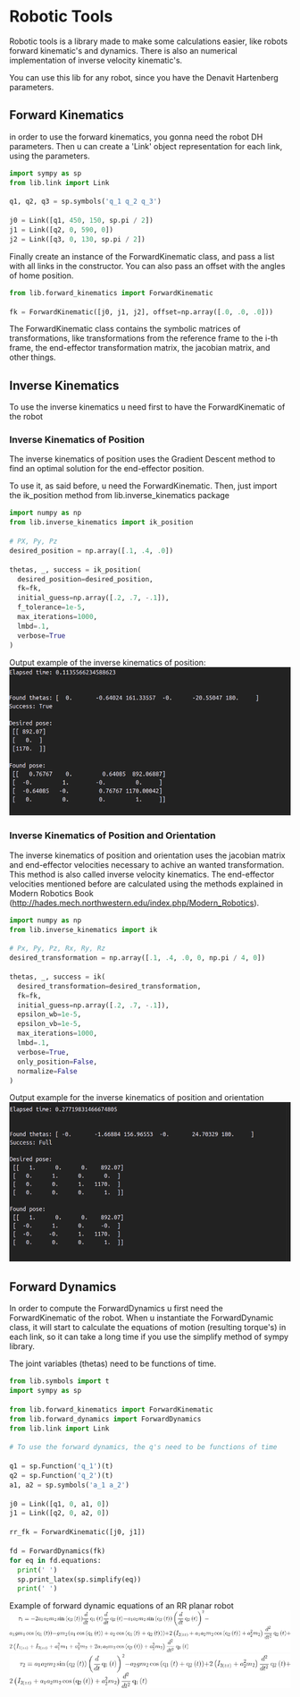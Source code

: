 # Robotic Tools

Robotic tools is a library made to make some calculations easier, like robots forward
kinematic's and dynamics. There is also an numerical implementation of inverse velocity kinematic's.

You can use this lib for any robot, since you have the Denavit Hartenberg parameters.

## Forward Kinematics

in order to use the forward kinematics, you gonna need the robot DH parameters. Then
u can create a 'Link' object representation for each link, using the parameters.

```python
import sympy as sp
from lib.link import Link

q1, q2, q3 = sp.symbols('q_1 q_2 q_3')

j0 = Link([q1, 450, 150, sp.pi / 2])
j1 = Link([q2, 0, 590, 0])
j2 = Link([q3, 0, 130, sp.pi / 2])
```

Finally create an instance of the ForwardKinematic class, and pass a list with
all links in the constructor. You can also pass an offset with the angles of home position.

```python
from lib.forward_kinematics import ForwardKinematic

fk = ForwardKinematic([j0, j1, j2], offset=np.array([.0, .0, .0]))
```

The ForwardKinematic class contains the symbolic matrices of transformations, like transformations
from the reference frame to the i-th frame, the end-effector transformation matrix, the jacobian matrix, and other
things.

## Inverse Kinematics

To use the inverse kinematics u need first to have the ForwardKinematic of the robot

### Inverse Kinematics of Position

The inverse kinematics of position uses the Gradient Descent method to find an optimal solution
for the end-effector position.

To use it, as said before, u need the ForwardKinematic. Then, just import the ik_position
method from lib.inverse_kinematics package

```python
import numpy as np
from lib.inverse_kinematics import ik_position

# PX, Py, Pz
desired_position = np.array([.1, .4, .0])

thetas, _, success = ik_position(
  desired_position=desired_position,
  fk=fk,
  initial_guess=np.array([.2, .7, -.1]),
  f_tolerance=1e-5,
  max_iterations=1000,
  lmbd=.1,
  verbose=True
)
```

Output example of the inverse kinematics of position:
![position ik](images/partial_ik.png)

### Inverse Kinematics of Position and Orientation

The inverse kinematics of position and orientation uses the jacobian matrix and end-effector velocities
necessary to achive an wanted transformation. This method is also called inverse velocity kinematics. The
end-effector velocities mentioned before are calculated using the methods explained in
Modern Robotics Book (http://hades.mech.northwestern.edu/index.php/Modern_Robotics).

```python
import numpy as np
from lib.inverse_kinematics import ik

# Px, Py, Pz, Rx, Ry, Rz
desired_transformation = np.array([.1, .4, .0, 0, np.pi / 4, 0])

thetas, _, success = ik(
  desired_transformation=desired_transformation,
  fk=fk,
  initial_guess=np.array([.2, .7, -.1]),
  epsilon_wb=1e-5,
  epsilon_vb=1e-5,
  max_iterations=1000,
  lmbd=.1,
  verbose=True,
  only_position=False,
  normalize=False
)
```

Output example for the inverse kinematics of position and orientation
![position ik](images/full_ik.png)

## Forward Dynamics

In order to compute the ForwardDynamics u first need the ForwardKinematic of the robot.
When u instantiate the ForwardDynamic class, it will start to calculate the equations of motion (resulting torque's)
in each link, so it can take a long time if you use the simplify method of sympy library.

The joint variables (thetas) need to be functions of time.

```python
from lib.symbols import t
import sympy as sp

from lib.forward_kinematics import ForwardKinematic
from lib.forward_dynamics import ForwardDynamics
from lib.link import Link

# To use the forward dynamics, the q's need to be functions of time

q1 = sp.Function('q_1')(t)
q2 = sp.Function('q_2')(t)
a1, a2 = sp.symbols('a_1 a_2')

j0 = Link([q1, 0, a1, 0])
j1 = Link([q2, 0, a2, 0])

rr_fk = ForwardKinematic([j0, j1])

fd = ForwardDynamics(fk)
for eq in fd.equations:
  print(' ')
  sp.print_latex(sp.simplify(eq))
  print(' ')
```

Example of forward dynamic equations of an RR planar robot
![tau 1](images/tau1.png)
![tau 2](images/tau2.png)
